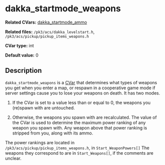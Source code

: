 # dakka\_startmode\_weapons

**Related CVars:** [dakka\_startmode\_ammo](dakka_startmode_ammo.md)

**Related files:** `/pk3/acs/dakka_levelstart.h`, `/pk3/acs/pickup/pickup_items_weapons.h`

**CVar type:** int

**Default value:** 0

## Description

`dakka_startmode_weapons` is a [CVar](../cvars.md) that determines what types of
weapons you get when you enter a map, or respawn in a cooperative game mode if
server settings cause you to lose your weapons on death. It has two modes.

1. If the CVar is set to a value less than or equal to 0, the weapons you
    (re)spawn with are untouched.

2. Otherwise, the weapons you spawn with are recalculated. The value of the CVar
    is used to determine the maximum power ranking of any weapon you spawn with.
    Any weapon above that power ranking is stripped from you, along with its ammo.


The power rankings are located in `/pk3/acs/pickup/pickup_items_weapons.h`, in 
`Start_WeaponPowers[]` The weapons they correspond to are in `Start_Weapons[]`, if
the comments are unclear.
